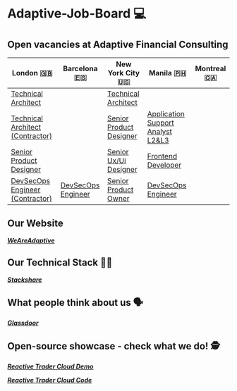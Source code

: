 # Adaptive-Job-Board :computer:
## Open vacancies at Adaptive Financial Consulting ##

| London 🇬🇧 | Barcelona 🇪🇸 | New York City 🇺🇸 | Manila 🇵🇭 | Montreal 🇨🇦 |
| ------------- | ------------- | ------------- | ------------- | ------------- |
| [Technical Architect](https://weareadaptive.com/careers/jobs/?job=5527244) |  | [Technical Architect](https://weareadaptive.com/careers/jobs/?job=5494186) |  |  |
| [Technical Architect (Contractor)](https://weareadaptive.com/careers/jobs/?job=5674571) |  | [Senior Product Designer](https://weareadaptive.com/careers/jobs/?job=5581997) | [Application Support Analyst L2&L3](https://weareadaptive.com/careers/jobs/?job=4953698)|  |
| [Senior Product Designer](https://weareadaptive.com/careers/jobs/?job=5581997) |  | [Senior Ux/Ui Designer](https://weareadaptive.com/careers/jobs/?job=5596550) | [Frontend Developer](https://weareadaptive.com/careers/jobs/?job=5693300) |  |
| [DevSecOps Engineer (Contractor)](https://weareadaptive.com/careers/jobs/?job=5704482) | [DevSecOps Engineer](https://weareadaptive.com/careers/jobs/?job=5704480) | [Senior Product Owner](https://weareadaptive.com/careers/jobs/?job=5546656) | [DevSecOps Engineer](https://weareadaptive.com/careers/jobs/?job=5648930) |  |


## Our Website ##

**_[WeAreAdaptive](https://weareadaptive.com/)_**

## Our Technical Stack 	👩‍💻 ##

**_[Stackshare](https://stackshare.io/AFC/adaptive-financial-consulting)_**

## What people think about us :speaking_head: ## 

**_[Glassdoor](https://www.glassdoor.co.uk/Reviews/Adaptive-Financial-Consulting-Reviews-E833383.htm)_**

## Open-source showcase - check what we do! :detective: ##

**_[Reactive Trader Cloud Demo](https://web-demo.adaptivecluster.com/)_**

**_[Reactive Trader Cloud Code](https://github.com/AdaptiveConsulting/ReactiveTraderCloud)_**
